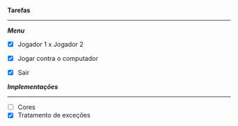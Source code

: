 **Tarefas**

---

_**Menu**_

- [x] Jogador 1 x Jogador 2
- [x] Jogar contra o computador
- [x] Sair



_**Implementações**_

---

- [ ] Cores
- [x] Tratamento de exceções